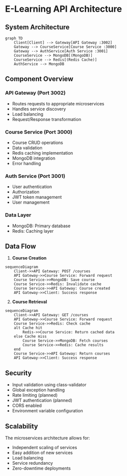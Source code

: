 # E-Learning API Architecture

## System Architecture

```mermaid
graph TD
    Client[Client] --> Gateway[API Gateway :3002]
    Gateway --> CourseService[Course Service :3000]
    Gateway --> AuthService[Auth Service :3001]
    CourseService --> MongoDB[(MongoDB)]
    CourseService --> Redis[(Redis Cache)]
    AuthService --> MongoDB
```

## Component Overview

### API Gateway (Port 3002)
- Routes requests to appropriate microservices
- Handles service discovery
- Load balancing
- Request/Response transformation

### Course Service (Port 3000)
- Course CRUD operations
- Data validation
- Redis caching implementation
- MongoDB integration
- Error handling

### Auth Service (Port 3001)
- User authentication
- Authorization
- JWT token management
- User management

### Data Layer
- MongoDB: Primary database
- Redis: Caching layer

## Data Flow

1. **Course Creation**
```mermaid
sequenceDiagram
    Client->>API Gateway: POST /courses
    API Gateway->>Course Service: Forward request
    Course Service->>MongoDB: Save course
    Course Service->>Redis: Invalidate cache
    Course Service->>API Gateway: Course created
    API Gateway->>Client: Success response
```

2. **Course Retrieval**
```mermaid
sequenceDiagram
    Client->>API Gateway: GET /courses
    API Gateway->>Course Service: Forward request
    Course Service->>Redis: Check cache
    alt Cache hit
        Redis->>Course Service: Return cached data
    else Cache miss
        Course Service->>MongoDB: Fetch courses
        Course Service->>Redis: Cache results
    end
    Course Service->>API Gateway: Return courses
    API Gateway->>Client: Success response
```

## Security

- Input validation using class-validator
- Global exception handling
- Rate limiting (planned)
- JWT authentication (planned)
- CORS enabled
- Environment variable configuration

## Scalability

The microservices architecture allows for:
- Independent scaling of services
- Easy addition of new services
- Load balancing
- Service redundancy
- Zero-downtime deployments
